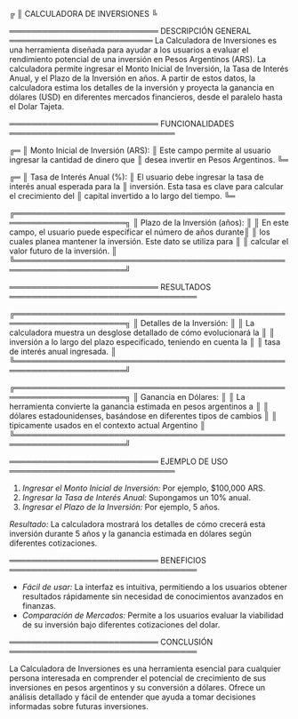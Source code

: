 ╔
║ CALCULADORA DE INVERSIONES
╚

═══════════════════════════ DESCRIPCIÓN GENERAL ══════════════════════════
La Calculadora de Inversiones es una herramienta diseñada para ayudar a los
usuarios a evaluar el rendimiento potencial de una inversión en Pesos Argentinos
(ARS). La calculadora permite ingresar el Monto Inicial de Inversión, la Tasa de
Interés Anual, y el Plazo de la Inversión en años. A partir de estos datos, la
calculadora estima los detalles de la inversión y proyecta la ganancia en dólares
(USD) en diferentes mercados financieros, desde el paralelo hasta el Dolar Tajeta.

═══════════════════════════ FUNCIONALIDADES ══════════════════════════════

╔═
║ Monto Inicial de Inversión (ARS):
║ Este campo permite al usuario ingresar la cantidad de dinero que
║ desea invertir en Pesos Argentinos.
╚═

╔═
║ Tasa de Interés Anual (%):
║ El usuario debe ingresar la tasa de interés anual esperada para la
║ inversión. Esta tasa es clave para calcular el crecimiento del
║ capital invertido a lo largo del tiempo.
╚═

╔══════════════════════════════════════════════════════════════════════╗
║ Plazo de la Inversión (años):                                        ║
║ En este campo, el usuario puede especificar el número de años durante║
║ los cuales planea mantener la inversión. Este dato se utiliza para   ║
║ calcular el valor futuro de la inversión.                            ║
╚══════════════════════════════════════════════════════════════════════╝

═══════════════════════════ RESULTADOS ══════════════════════════════════

╔══════════════════════════════════════════════════════════════════════╗
║ Detalles de la Inversión:                                            ║
║ La calculadora muestra un desglose detallado de cómo evolucionará la ║
║ inversión a lo largo del plazo especificado, teniendo en cuenta la   ║
║ tasa de interés anual ingresada.                                     ║
╚══════════════════════════════════════════════════════════════════════╝

╔══════════════════════════════════════════════════════════════════════╗
║ Ganancia en Dólares:                                                 ║
║ La herramienta convierte la ganancia estimada en pesos argentinos a  ║
║ dólares estadounidenses, basándose en diferentes tipos de cambios    ║
║ tipicamente usados en el contexto actual Argentino                   ║
╚══════════════════════════════════════════════════════════════════════╝

═══════════════════════════ EJEMPLO DE USO ══════════════════════════════

1. *Ingresar el Monto Inicial de Inversión:* Por ejemplo, $100,000 ARS.
2. *Ingresar la Tasa de Interés Anual:* Supongamos un 10% anual.
3. *Ingresar el Plazo de la Inversión:* Por ejemplo, 5 años.

*Resultado:* La calculadora mostrará los detalles de cómo crecerá esta inversión
durante 5 años y la ganancia estimada en dólares según diferentes cotizaciones.

═══════════════════════════ BENEFICIOS ══════════════════════════════════

- *Fácil de usar:* La interfaz es intuitiva, permitiendo a los usuarios obtener
  resultados rápidamente sin necesidad de conocimientos avanzados en finanzas.
- *Comparación de Mercados:* Permite a los usuarios evaluar la viabilidad de
  su inversión bajo diferentes cotizaciones del dolar.

═══════════════════════════ CONCLUSIÓN ══════════════════════════════════

La Calculadora de Inversiones es una herramienta esencial para cualquier persona
interesada en comprender el potencial de crecimiento de sus inversiones en pesos
argentinos y su conversión a dólares. Ofrece un análisis detallado y fácil de
entender que ayuda a tomar decisiones informadas sobre futuras inversiones.
